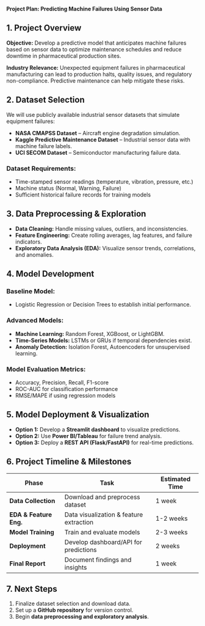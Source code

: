 **Project Plan: Predicting Machine Failures Using Sensor Data**

## 1. **Project Overview**
**Objective:** Develop a predictive model that anticipates machine failures based on sensor data to optimize maintenance schedules and reduce downtime in pharmaceutical production sites.

**Industry Relevance:** Unexpected equipment failures in pharmaceutical manufacturing can lead to production halts, quality issues, and regulatory non-compliance. Predictive maintenance can help mitigate these risks.

## 2. **Dataset Selection**
We will use publicly available industrial sensor datasets that simulate equipment failures:
- **NASA CMAPSS Dataset** – Aircraft engine degradation simulation.
- **Kaggle Predictive Maintenance Dataset** – Industrial sensor data with machine failure labels.
- **UCI SECOM Dataset** – Semiconductor manufacturing failure data.

### **Dataset Requirements:**
- Time-stamped sensor readings (temperature, vibration, pressure, etc.)
- Machine status (Normal, Warning, Failure)
- Sufficient historical failure records for training models

## 3. **Data Preprocessing & Exploration**
- **Data Cleaning:** Handle missing values, outliers, and inconsistencies.
- **Feature Engineering:** Create rolling averages, lag features, and failure indicators.
- **Exploratory Data Analysis (EDA):** Visualize sensor trends, correlations, and anomalies.

## 4. **Model Development**
### **Baseline Model:**
- Logistic Regression or Decision Trees to establish initial performance.

### **Advanced Models:**
- **Machine Learning:** Random Forest, XGBoost, or LightGBM.
- **Time-Series Models:** LSTMs or GRUs if temporal dependencies exist.
- **Anomaly Detection:** Isolation Forest, Autoencoders for unsupervised learning.

### **Model Evaluation Metrics:**
- Accuracy, Precision, Recall, F1-score
- ROC-AUC for classification performance
- RMSE/MAPE if using regression models

## 5. **Model Deployment & Visualization**
- **Option 1:** Develop a **Streamlit dashboard** to visualize predictions.
- **Option 2:** Use **Power BI/Tableau** for failure trend analysis.
- **Option 3:** Deploy a **REST API (Flask/FastAPI)** for real-time predictions.

## 6. **Project Timeline & Milestones**
| **Phase**                | **Task**                                  | **Estimated Time** |
|-------------------------|-----------------------------------------|------------------|
| **Data Collection**      | Download and preprocess dataset         | 1 week           |
| **EDA & Feature Eng.**   | Data visualization & feature extraction | 1-2 weeks        |
| **Model Training**       | Train and evaluate models               | 2-3 weeks        |
| **Deployment**          | Develop dashboard/API for predictions   | 2 weeks          |
| **Final Report**        | Document findings and insights          | 1 week           |

## 7. **Next Steps**
1. Finalize dataset selection and download data.
2. Set up a **GitHub repository** for version control.
3. Begin **data preprocessing and exploratory analysis**.

